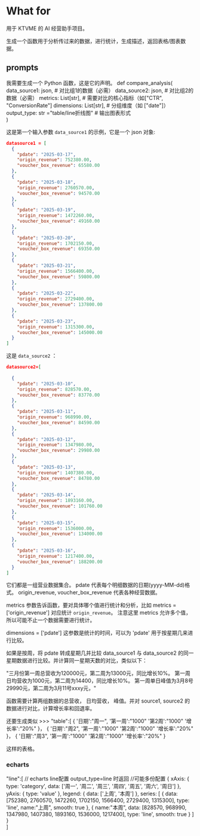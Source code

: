 # What for

用于 KTVME 的 AI 经营助手项目。

生成一个函数用于分析传过来的数据，进行统计，生成描述，返回表格/图表数据。


## prompts

我需要生成一个 Python 函数，这是它的声明。
def compare_analysis(
    data_source1: json,  # 对比组1的数据（必需）
    data_source2: json,  # 对比组2的数据（必需）
    metrics: List[str],                      # 需要对比的核心指标（如["CTR", "ConversionRate"]
    dimensions: List[str],                   # 分组维度（如 ["date"]）
    output_type: str ="table/line折线图"        # 输出图表形式  
) 

这是第一个输入参数 `data_source1` 的示例，它是一个 json 对象:

```json
datasource1 = [
  {
    "pdate": "2025-03-17",
    "origin_revenue": 752380.00,
    "voucher_box_revenue": 65580.00
  },
  {
    "pdate": "2025-03-18",
    "origin_revenue": 2760570.00,
    "voucher_box_revenue": 94570.00
  },
  {
    "pdate": "2025-03-19",
    "origin_revenue": 1472260.00,
    "voucher_box_revenue": 49160.00
  },
  {
    "pdate": "2025-03-20",
    "origin_revenue": 1702150.00,
    "voucher_box_revenue": 69350.00
  },
  {
    "pdate": "2025-03-21",
    "origin_revenue": 1566400.00,
    "voucher_box_revenue": 59800.00
  },
  {
    "pdate": "2025-03-22",
    "origin_revenue": 2729400.00,
    "voucher_box_revenue": 137800.00
  },
  {
    "pdate": "2025-03-23",
    "origin_revenue": 1315300.00,
    "voucher_box_revenue": 145000.00
  }
]

```

这是 `data_source2` ： 

```json
datasource2=[
  
  {
    "pdate": "2025-03-10",
    "origin_revenue": 828570.00,
    "voucher_box_revenue": 83770.00
  },
  {
    "pdate": "2025-03-11",
    "origin_revenue": 968990.00,
    "voucher_box_revenue": 84590.00
  },
  {
    "pdate": "2025-03-12",
    "origin_revenue": 1347980.00,
    "voucher_box_revenue": 29980.00
  },
  {
    "pdate": "2025-03-13",
    "origin_revenue": 1407380.00,
    "voucher_box_revenue": 84780.00
  },
  {
    "pdate": "2025-03-14",
    "origin_revenue": 1893160.00,
    "voucher_box_revenue": 101760.00
  },
  {
    "pdate": "2025-03-15",
    "origin_revenue": 1536000.00,
    "voucher_box_revenue": 134000.00
  },
  {
    "pdate": "2025-03-16",
    "origin_revenue": 1217400.00,
    "voucher_box_revenue": 188200.00
  }
]

```
它们都是一组营业数据集合。 pdate 代表每个明细数据的日期(yyyy-MM-dd)格式。 origin_revenue, voucher_box_revenue 代表各种经营数据。

metrics 参数告诉函数，要对具体哪个值进行统计和分析，比如 metrics = ['origin_revenue'] 对应统计 `origin_revenue`。 注意这里 metrics 允许多个值，所以可能不止一个数据需要进行统计。

dimensions = ['pdate'] 这参数是统计的时间，可以为 'pdate' 用于按星期几来进行比较。

如果是按周，将 pdate 转成星期几并比较 data_source1 与 data_source2 的同一星期数据进行比较。并计算同一星期天数的对比，类似以下：

"三月份第一周总营收为120000元，第二周为13000元，同比增长10%。
第一周日均营收为1000元，第二周为14400，同比增长10%。
第一周单日峰值为3月8号29990元，第二周为3月11号xxxy元，"

函数需要计算两组数据的总营收， 日均营收， 峰值。并对 source1, source2 的数据进行对比，计算增长率和回退率。

还要生成类似 >>>
"table":[
            {
                '日期':"周一",
                '第一周':"1000"
                '第2周':"1000"
                 '增长率':"20%"
            }，
            {
                '日期':"周2",
                '第一周':"1000"
                '第2周':"1000"
                '增长率':"20%"
            }，
            {
                '日期':"周3",
                '第一周':"1000"
                '第2周':"1000"
                '增长率':"20%"
            }
>>> 
这样的表格。

### echarts

 "line":[
            // echarts line配置 output_type=line 时返回
            //可能多份配置
            {
                  xAxis: {
                    type: 'category',
                    data: ['周一', '周二', '周三', '周四', '周五', '周六', '周日']
                  },
                  yAxis: {
                    type: 'value'
                  },
                  legend: {
                    data: ['上周', '本周']
                  },
                  series: [
                    {
                      data: [752380, 2760570, 1472260, 1702150, 1566400, 2729400, 1315300],
                      type: 'line',
                      name:"上周",
                      smooth: true
                    },
                    {
                      name:"本周",
                      data: [828570, 968990, 1347980, 1407380, 1893160, 1536000, 1217400],
                      type: 'line',
                      smooth: true
                    }
                  ]
            }     
        ]
